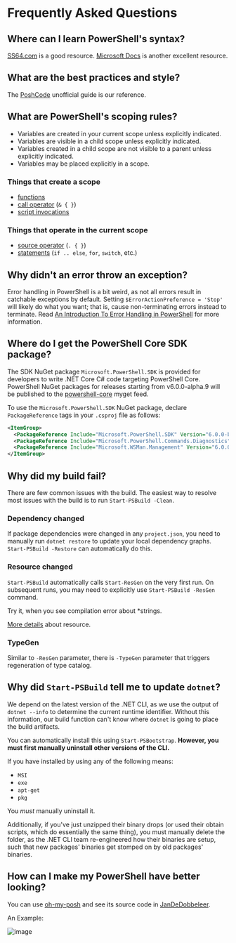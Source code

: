 # Frequently Asked Questions

## Where can I learn PowerShell's syntax?

[SS64.com](https://ss64.com/ps/syntax.html) is a good resource.
[Microsoft Docs](https://docs.microsoft.com/powershell/scripting/overview) is another excellent resource.

## What are the best practices and style?

The [PoshCode][] unofficial guide is our reference.

[PoshCode]: https://github.com/PoshCode/PowerShellPracticeAndStyle

## What are PowerShell's scoping rules?

- Variables are created in your current scope unless explicitly indicated.
- Variables are visible in a child scope unless explicitly indicated.
- Variables created in a child scope are not visible to a parent unless
  explicitly indicated.
- Variables may be placed explicitly in a scope.

### Things that create a scope

- [functions](https://ss64.com/ps/syntax-functions.html)
- [call operator](https://ss64.com/ps/call.html) (`& { }`)
- [script invocations](https://ss64.com/ps/syntax-run.html)

### Things that operate in the current scope

- [source operator](https://ss64.com/ps/source.html) (`. { }`)
- [statements](https://ss64.com/ps/statements.html) (`if .. else`, `for`, `switch`, etc.)

## Why didn't an error throw an exception?

Error handling in PowerShell is a bit weird, as not all errors result in catchable exceptions by default.
Setting `$ErrorActionPreference = 'Stop'` will likely do what you want;
that is, cause non-terminating errors instead to terminate.
Read [An Introduction To Error Handling in PowerShell][error] for more information.

[error]: https://gist.github.com/TravisEz13/9bb811c63b88501f3beec803040a9996

## Where do I get the PowerShell Core SDK package?

The SDK NuGet package `Microsoft.PowerShell.SDK` is provided for developers to write .NET Core C# code targeting PowerShell Core.
PowerShell NuGet packages for releases starting from v6.0.0-alpha.9 will be published to the [powershell-core][] myget feed.

To use the `Microsoft.PowerShell.SDK` NuGet package, declare `PackageReference` tags in your `.csproj` file as follows:

```xml
<ItemGroup>
  <PackageReference Include="Microsoft.PowerShell.SDK" Version="6.0.0-beta.9" />
  <PackageReference Include="Microsoft.PowerShell.Commands.Diagnostics" Version="6.0.0-beta.9" />
  <PackageReference Include="Microsoft.WSMan.Management" Version="6.0.0-beta.9"/>
</ItemGroup>
```

[powershell-core]: https://powershell.myget.org/gallery/powershell-core

## Why did my build fail?

There are few common issues with the build.
The easiest way to resolve most issues with the build is to run `Start-PSBuild -Clean`.

### Dependency changed

If package dependencies were changed in any `project.json`, you need to manually
run `dotnet restore` to update your local dependency graphs.
`Start-PSBuild -Restore` can automatically do this.

### Resource changed

`Start-PSBuild` automatically calls `Start-ResGen` on the very first run.
On subsequent runs, you may need to explicitly use `Start-PSBuild -ResGen` command.

Try it, when you see compilation error about *strings.

[More details](dev-process/resx-files.md) about resource.

### TypeGen

Similar to `-ResGen` parameter, there is `-TypeGen` parameter that triggers regeneration of type catalog.

## Why did `Start-PSBuild` tell me to update `dotnet`?

We depend on the latest version of the .NET CLI, as we use the output of `dotnet
--info` to determine the current runtime identifier.
Without this information, our build function can't know where `dotnet` is going to place the build artifacts.

You can automatically install this using `Start-PSBootstrap`.
**However, you must first manually uninstall other versions of the CLI.**

If you have installed by using any of the following means:

- `MSI`
- `exe`
- `apt-get`
- `pkg`

You *must* manually uninstall it.

Additionally, if you've just unzipped their binary drops (or used their obtain
scripts, which do essentially the same thing), you must manually delete the
folder, as the .NET CLI team re-engineered how their binaries are setup, such
that new packages' binaries get stomped on by old packages' binaries.

## How can I make my PowerShell have better looking?

You can use [oh-my-posh](https://ohmyposh.dev/) and see
its source code in [JanDeDobbeleer](https://github.com/JanDeDobbeleer/oh-my-posh).

An Example:

![image](https://user-images.githubusercontent.com/50760269/206097676-58283ed0-d244-4c5c-813d-1218f8bed27f.png)


